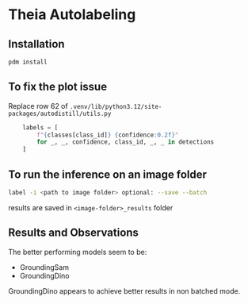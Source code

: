 # Theia Autolabeling

## Installation

```bash
pdm install
```

## To fix the plot issue

Replace row 62 of `.venv/lib/python3.12/site-packages/autodistill/utils.py`

```python
    labels = [
        f"{classes[class_id]} {confidence:0.2f}"
        for _, _, confidence, class_id, _, _ in detections
    ]
```

## To run the inference on an image folder

```bash
label -i <path to image folder> optional: --save --batch
```

results are saved in `<image-folder>_results` folder

## Results and Observations

The better performing models seem to be:

- GroundingSam
- GroundingDino

GroundingDino appears to achieve better results in non batched mode.
